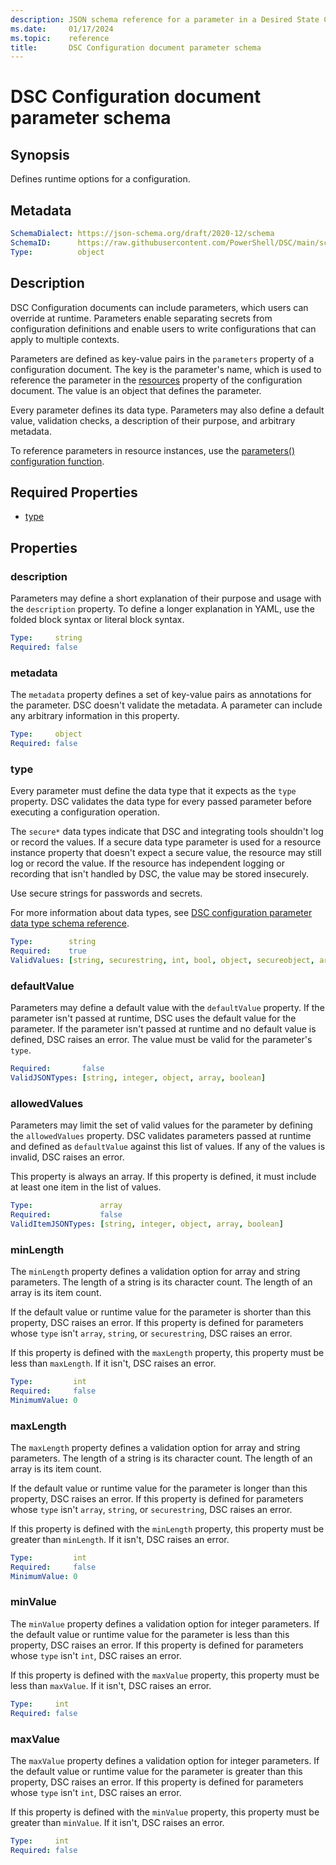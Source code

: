 ```yaml
---
description: JSON schema reference for a parameter in a Desired State Configuration document.
ms.date:     01/17/2024
ms.topic:    reference
title:       DSC Configuration document parameter schema
---
```


# DSC Configuration document parameter schema

## Synopsis

Defines runtime options for a configuration.

## Metadata

```yaml
SchemaDialect: https://json-schema.org/draft/2020-12/schema
SchemaID:      https://raw.githubusercontent.com/PowerShell/DSC/main/schemas/2024/04/config/document.parameter.json
Type:          object
```

## Description

DSC Configuration documents can include parameters, which users can override at runtime. Parameters
enable separating secrets from configuration definitions and enable users to write configurations
that can apply to multiple contexts.

Parameters are defined as key-value pairs in the `parameters` property of a configuration document.
The key is the parameter's name, which is used to reference the parameter in the [resources][01]
property of the configuration document. The value is an object that defines the parameter.

Every parameter defines its data type. Parameters may also define a default value, validation
checks, a description of their purpose, and arbitrary metadata.

To reference parameters in resource instances, use the [parameters() configuration function][02].

## Required Properties

- [type](#type)

## Properties

### description

Parameters may define a short explanation of their purpose and usage with the `description`
property. To define a longer explanation in YAML, use the folded block syntax or literal block
syntax.

```yaml
Type:     string
Required: false
```

### metadata

The `metadata` property defines a set of key-value pairs as annotations for the parameter. DSC
doesn't validate the metadata. A parameter can include any arbitrary information in this property.

```yaml
Type:     object
Required: false
```

### type

Every parameter must define the data type that it expects as the `type` property. DSC validates the
data type for every passed parameter before executing a configuration operation.

The `secure*` data types indicate that DSC and integrating tools shouldn't log or record the
values. If a secure data type parameter is used for a resource instance property that doesn't
expect a secure value, the resource may still log or record the value. If the resource has
independent logging or recording that isn't handled by DSC, the value may be stored insecurely.

Use secure strings for passwords and secrets.

For more information about data types, see
[DSC configuration parameter data type schema reference][03].

```yaml
Type:        string
Required:    true
ValidValues: [string, securestring, int, bool, object, secureobject, array]
```

### defaultValue

Parameters may define a default value with the `defaultValue` property. If the parameter isn't
passed at runtime, DSC uses the default value for the parameter. If the parameter isn't passed at
runtime and no default value is defined, DSC raises an error. The value must be valid for the
parameter's `type`.

```yaml
Required:       false
ValidJSONTypes: [string, integer, object, array, boolean]
```

### allowedValues

Parameters may limit the set of valid values for the parameter by defining the `allowedValues`
property. DSC validates parameters passed at runtime and defined as `defaultValue` against this
list of values. If any of the values is invalid, DSC raises an error.

This property is always an array. If this property is defined, it must include at least one item in
the list of values.

```yaml
Type:               array
Required:           false
ValidItemJSONTypes: [string, integer, object, array, boolean]
```

### minLength

The `minLength` property defines a validation option for array and string parameters. The length of
a string is its character count. The length of an array is its item count.

If the default value or runtime value for the parameter is shorter than this property, DSC raises
an error. If this property is defined for parameters whose `type` isn't `array`, `string`, or
`securestring`, DSC raises an error.

If this property is defined with the `maxLength` property, this property must be less than
`maxLength`. If it isn't, DSC raises an error.

```yaml
Type:         int
Required:     false
MinimumValue: 0
```

### maxLength

The `maxLength` property defines a validation option for array and string parameters. The length of
a string is its character count. The length of an array is its item count.

If the default value or runtime value for the parameter is longer than this property, DSC raises an
error. If this property is defined for parameters whose `type` isn't `array`, `string`, or
`securestring`, DSC raises an error.

If this property is defined with the `minLength` property, this property must be greater than
`minLength`. If it isn't, DSC raises an error.

```yaml
Type:         int
Required:     false
MinimumValue: 0
```

### minValue

The `minValue` property defines a validation option for integer parameters. If the default value or
runtime value for the parameter is less than this property, DSC raises an error. If this property
is defined for parameters whose `type` isn't `int`, DSC raises an error.

If this property is defined with the `maxValue` property, this property must be less than
`maxValue`. If it isn't, DSC raises an error.

```yaml
Type:     int
Required: false
```

### maxValue

The `maxValue` property defines a validation option for integer parameters. If the default value or
runtime value for the parameter is greater than this property, DSC raises an error. If this
property is defined for parameters whose `type` isn't `int`, DSC raises an error.

If this property is defined with the `minValue` property, this property must be greater than
`minValue`. If it isn't, DSC raises an error.

```yaml
Type:     int
Required: false
```

[01]: resource.md
[02]: ./functions/parameters.md
[03]: ../definitions/parameters/dataTypes.md
